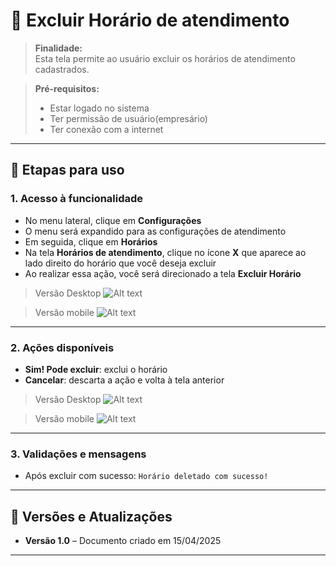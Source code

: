 # 📘 Excluir Horário de atendimento

> **Finalidade:**  
> Esta tela permite ao usuário excluir os horários de atendimento cadastrados.

> **Pré-requisitos:**    
> - Estar logado no sistema  
> - Ter permissão de usuário(empresário) 
> - Ter conexão com a internet

---

## 🧭 Etapas para uso

### 1. Acesso à funcionalidade 
-  No menu lateral, clique em **Configurações**
- O menu será expandido para as configurações de atendimento
- Em seguida, clique em **Horários**
- Na tela **Horários de atendimento**, clique no ícone **X** que aparece ao lado direito do horário que você deseja excluir
- Ao realizar essa ação, você será direcionado a tela **Excluir Horário**

> Versão Desktop
![Alt text](img/Desktop/excluir_horario_parte1.png)

> Versão mobile
![Alt text](img/Mobile/excluir_horario_parte1.png)

---

### 2. Ações disponíveis 
- **Sim! Pode excluir**: exclui o horário
- **Cancelar**: descarta a ação e volta à tela anterior  


> Versão Desktop
![Alt text](img/Desktop/excluir_horario_parte2.png)

> Versão mobile
![Alt text](img/Mobile/excluir_horario_parte2.png)

---

### 3. Validações e mensagens
- Após excluir com sucesso: `Horário deletado com sucesso!`  

---

## 🔄 Versões e Atualizações

- **Versão 1.0** – Documento criado em 15/04/2025

---

